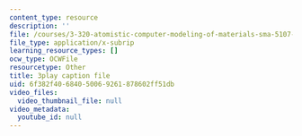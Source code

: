 ```yaml
---
content_type: resource
description: ''
file: /courses/3-320-atomistic-computer-modeling-of-materials-sma-5107-spring-2005/6f382f40684050069261878602ff51db_LInWiab7q6Q.vtt
file_type: application/x-subrip
learning_resource_types: []
ocw_type: OCWFile
resourcetype: Other
title: 3play caption file
uid: 6f382f40-6840-5006-9261-878602ff51db
video_files:
  video_thumbnail_file: null
video_metadata:
  youtube_id: null
---
```

